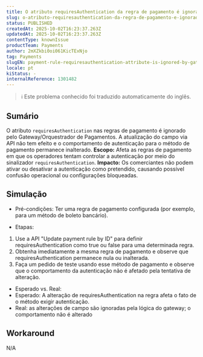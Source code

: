 ```yaml
---
title: O atributo requiresAuthentication da regra de pagamento é ignorado pelo gateway (não pode ser imposto/substituído via API)
slug: o-atributo-requiresauthentication-da-regra-de-pagamento-e-ignorado-pelo-gateway-nao-pode-ser-impostosubstituido-via-api
status: PUBLISHED
createdAt: 2025-10-02T16:23:37.263Z
updatedAt: 2025-10-02T16:23:37.263Z
contentType: knownIssue
productTeam: Payments
author: 2mXZkbi0oi061KicTExNjo
tag: Payments
slugEN: payment-rule-requiresauthentication-attribute-is-ignored-by-gateway-cannot-be-enforcedoverridden-via-api
locale: pt
kiStatus: -
internalReference: 1301482
---
```


>ℹ️ Este problema conhecido foi traduzido automaticamente do inglês.

## Sumário


O atributo `requiresAuthentication` nas regras de pagamento é ignorado pelo Gateway/Orquestrador de Pagamentos. A atualização do campo via API não tem efeito e o comportamento de autenticação para o método de pagamento permanece inalterado.
**Escopo:** Afeta as regras de pagamento em que os operadores tentam controlar a autenticação por meio do sinalizador `requiresAuthentication`.
**Impacto:** Os comerciantes não podem ativar ou desativar a autenticação como pretendido, causando possível confusão operacional ou configurações bloqueadas.
## Simulação



- Pré-condições: Ter uma regra de pagamento configurada (por exemplo, para um método de boleto bancário).


- Etapas:
1) Use a API "Update payment rule by ID" para definir requiresAuthentication como true ou false para uma determinada regra.
2) Obtenha imediatamente a mesma regra de pagamento e observe que requiresAuthentication permanece nula ou inalterada.
3) Faça um pedido de teste usando esse método de pagamento e observe que o comportamento da autenticação não é afetado pela tentativa de alteração.


- Esperado vs. Real:
- Esperado: A alteração de requiresAuthentication na regra afeta o fato de o método exigir autenticação.
- Real: as alterações de campo são ignoradas pela lógica do gateway; o comportamento não é alterado
## Workaround


N/A


